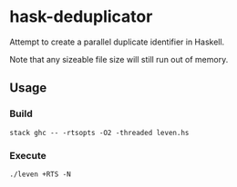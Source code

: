 # hask-deduplicator
Attempt to create a parallel duplicate identifier in Haskell.

Note that any sizeable file size will still run out of memory.

## Usage
### Build
`stack ghc -- -rtsopts -O2 -threaded leven.hs`

### Execute
`./leven +RTS -N`
